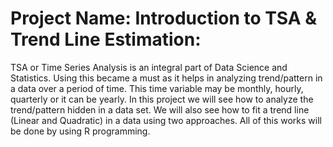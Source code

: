 # Project Name: Introduction to TSA & Trend Line Estimation:


TSA or Time Series Analysis is an integral part of Data Science and Statistics. Using this became a must as it helps in analyzing trend/pattern in a data over a period of time. This time variable may be monthly, hourly, quarterly or it can be yearly. In this project we will see how to analyze the trend/pattern hidden in a data set. We will also see how to fit a trend line (Linear and Quadratic) in a data using two approaches. All of this works will be done by using R programming.
